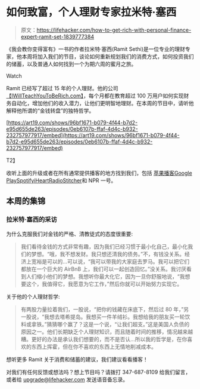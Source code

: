 # 如何致富，个人理财专家拉米特·塞西

> 原文：<https://lifehacker.com/how-to-get-rich-with-personal-finance-expert-ramit-set-1839777384>

《我会教你变得富有》一书的作者拉米特·塞西(Ramit Sethi)是一位专业的理财专家，他本周将加入我们的节目，谈论如何重新规划我们的消费方式，如何投资我们的储蓄，以及普通人如何找到一个为期六周的蜜月之旅。

Watch

Ramit 已经写了超过 15 年的个人理财。他的公司[【IWillTeachYouToBeRich.com】](https://www.iwillteachyoutoberich.com/)，每个月都在教育超过 100 万用户如何实现财务自动化，增加他们的收入潜力，让他们更明智地理财。在本周的节目中，请听他解释他所谓的“金钱转盘”的独特哲学。

[https://art19.com/shows/96bf1671-b079-4f44-b7d2-e95d655de263/episodes/0eb6107b-ffaf-4d4c-b932-232757977917/embed](https://art19.com/shows/96bf1671-b079-4f44-b7d2-e95d655de263/episodes/0eb6107b-ffaf-4d4c-b932-232757977917/embed)

T2】

收听上面的升级或者在所有通常提供播客的地方找到我们，包括 [苹果播客](https://itunes.apple.com/us/podcast/lifehacker/id508117781?mt=2)[Google Play](https://play.google.com/music/listen?u=0#/ps/Illldmn6f4jkwb32lslhae3laru)[Spotify](https://open.spotify.com/show/43qzAEOZ861D4aXaBXaRKj)[iHeartRadio](https://www.iheart.com/podcast/8-The-Upgrade-by-Lifehacker-28037794/)[Stitcher](https://www.stitcher.com/podcast/lifehacker-podcast)和 NPR 一号。

## 本周的集锦

### 拉米特·塞西的采访

为什么克服我们对金钱的严格、清教徒式的态度很重要:

> 我们看待金钱的方式非常有趣，因为我们已经习惯于最小化自己，最小化我们的梦想。“哦，我不想发财。我只想还清我的债务。”不，有钱没关系。经济上宽裕是可以的...可以说，“我可以带我的大家庭去罗马。我可以把它们都放在一个巨大的 AirBnB 上，我们可以一起创造回忆。”没关系。我讨厌看到人们缩小他们的梦想。我想听你最大化它，因为一旦你舒服地说，“我想要这个，我值得它，我愿意为它工作，”然后你就可以开始努力实现它。

关于他的个人理财哲学:

> 有两股力量拉着我们，一股说，“把你的钱藏在床底下，然后过 80 年，”另一股说，“我想去塔希提岛。我想买一件羊绒衫。我想给我的朋友买一轮饮料或拿铁。”猜猜哪个赢了？这是一个说，“让我们超支。”这是美国人负债的原因之一。他们长期缺乏个人理财知识，而且随着时间的推移，情况越来越糟。更好的办法是承认我们想要的，而不是否认...所以我的哲学是，在你喜欢的东西上挥霍，但在你不喜欢的东西上无情地削减成本。

想听更多 Ramit 关于消费和储蓄的建议，我们建议看看播客！

对我们有任何反馈或想法吗？想上节目吗？请拨打 347-687-8109 给我们留言，或者给 upgrade@lifehacker.com 发送语音备忘录。